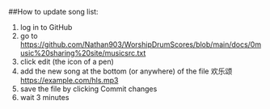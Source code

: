 ##How to update song list:
1. log in to GitHub
2. go to https://github.com/Nathan903/WorshipDrumScores/blob/main/docs/0music%20sharing%20site/musicsrc.txt
3. click edit (the icon of a pen)
4. add the new song at the bottom (or anywhere) of the file
		欢乐颂
		https://example.com/hls.mp3
5. save the file by clicking Commit changes
6. wait 3 minutes
